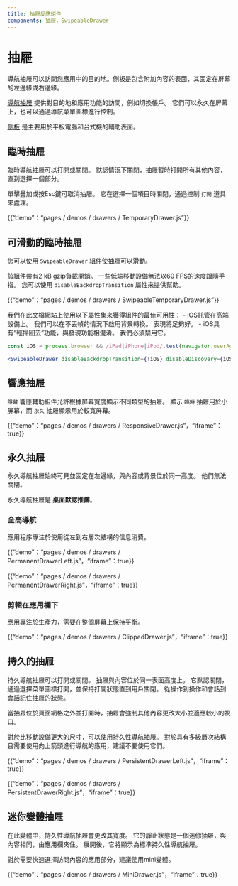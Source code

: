 ```yaml
---
title: 抽屜反應組件
components: 抽屜，SwipeableDrawer
---
```

# 抽屜

<p class="description">導航抽屜可以訪問您應用中的目的地。側板是包含附加內容的表面，其固定在屏幕的左邊緣或右邊緣。</p>

[導航抽屜](https://material.io/design/components/navigation-drawer.html) 提供對目的地和應用功能的訪問，例如切換帳戶。 它們可以永久在屏幕上，也可以通過導航菜單圖標進行控制。

[側板](https://material.io/design/components/sheets-side.html) 是主要用於平板電腦和台式機的輔助表面。

## 臨時抽屜

臨時導航抽屜可以打開或關閉。 默認情況下關閉，抽屜暫時打開所有其他內容，直到選擇一個部分。

單擊疊加或按Esc鍵可取消抽屜。 它在選擇一個項目時關閉，通過控制 `打開` 道具來處理。

{{“demo”：“pages / demos / drawers / TemporaryDrawer.js”}}

## 可滑動的臨時抽屜

您可以使用 `SwipeableDrawer` 組件使抽屜可以滑動。

該組件帶有2 kB gzip負載開銷。 一些低端移動設備無法以60 FPS的速度跟隨手指。 您可以使用 `disableBackdropTransition` 屬性來提供幫助。

{{“demo”：“pages / demos / drawers / SwipeableTemporaryDrawer.js”}}

我們在此文檔網站上使用以下屬性集來獲得組件的最佳可用性： - iOS託管在高端設備上。 我們可以在不丟幀的情況下啟用背景轉換。 表現將足夠好。 - iOS具有“輕掃回去”功能，與發現功能相混淆。 我們必須禁用它。

```jsx
const iOS = process.browser && /iPad|iPhone|iPod/.test(navigator.userAgent）;

<SwipeableDrawer disableBackdropTransition={!iOS} disableDiscovery={iOS} />
```

## 響應抽屜

`隱藏` 響應輔助組件允許根據屏幕寬度顯示不同類型的抽屜。 顯示 `臨時` 抽屜用於小屏幕，而 `永久` 抽屜顯示用於較寬屏幕。

{{“demo”：“pages / demos / drawers / ResponsiveDrawer.js”，“iframe”：true}}

## 永久抽屜

永久導航抽屜始終可見並固定在左邊緣，與內容或背景位於同一高度。 他們無法關閉。

永久導航抽屜是 **桌面默認推薦**。

### 全高導航

應用程序專注於使用從左到右層次結構的信息消費。

{{“demo”：“pages / demos / drawers / PermanentDrawerLeft.js”，“iframe”：true}}

{{“demo”：“pages / demos / drawers / PermanentDrawerRight.js”，“iframe”：true}}

### 剪輯在應用欄下

應用專注於生產力，需要在整個屏幕上保持平衡。

{{“demo”：“pages / demos / drawers / ClippedDrawer.js”，“iframe”：true}}

## 持久的抽屜

持久導航抽屜可以打開或關閉。 抽屜與內容位於同一表面高度上。 它默認關閉，通過選擇菜單圖標打開，並保持打開狀態直到用戶關閉。 從操作到操作和會話到會話記住抽屜的狀態。

當抽屜位於頁面網格之外並打開時，抽屜會強制其他內容更改大小並適應較小的視口。

對於比移動設備更大的尺寸，可以使用持久性導航抽屜。 對於具有多級層次結構且需要使用向上箭頭進行導航的應用，建議不要使用它們。

{{“demo”：“pages / demos / drawers / PersistentDrawerLeft.js”，“iframe”：true}}

{{“demo”：“pages / demos / drawers / PersistentDrawerRight.js”，“iframe”：true}}

## 迷你變體抽屜

在此變體中，持久性導航抽屜會更改其寬度。 它的靜止狀態是一個迷你抽屜，與內容相同，由應用欄夾住。 展開後，它將顯示為標準持久性導航抽屜。

對於需要快速選擇訪問內容的應用部分，建議使用mini變體。

{{“demo”：“pages / demos / drawers / MiniDrawer.js”，“iframe”：true}}
